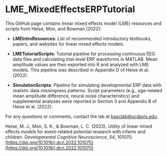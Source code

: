 # LME_MixedEffectsERPTutorial
This GitHub page contains linear mixed effects model (LME) resources and scripts from Heise, Mon, and Bowman (2022):

* **LMEIntroResources**: List of recommended introductory textbooks, papers, and websites for linear mixed effects models. 

* **LMETutorialScripts**: Tutorial pipeline for processing continuous EEG data files and calculating trial-level ERP waveforms in MATLAB. Mean amplitude values are then exported into R and analyzed with LME models. This pipeline was described in Appendix D of Heise et al. (2022). 

* **SimulationScripts**: Pipeline for simulating developmental ERP data with realistic data missingness patterns. Script parameters (e.g., age-related mean amplitude difference, neural noise characteristics) and supplemental analyses were reported in Section 3 and Appendix B of Heise et al. (2022). 

For any questions or comments, contact the lab at basclab@ucdavis.edu.


Heise, M. J., Mon, S. K., & Bowman, L. C. (2022). Utility of linear mixed effects models for event-related potential research with infants and children. *Developmental Cognitive Neuroscience*, *54*, 101070. [https://doi.org/10.1016/j.dcn.2022.101070](https://doi.org/10.1016/j.dcn.2022.101070)
